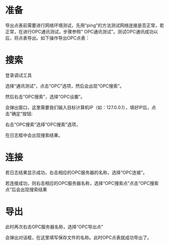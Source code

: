 # 准备 #
导出点表前需要进行网络环境测试，先用“ping”的方法测试网络连接是否正常，若正常，在进行OPC通讯测试，步骤参照” OPC通讯测试”。测试OPC通讯成功以后，将点表导出。如下操作导出OPC点表：

# 搜索 #
登录调试工具

选择“通讯测试”，点击“OPC”选项，然后会出现“OPC搜索”。
 

然后右击“OPC搜索”，选择“OPC设置”。
 


会弹出窗口，这里需要我们输入目标计算机IP（如：127.0.0.1），填好IP后，点击”确定”按钮:
 
右击“OPC搜索”选择“OPC搜索”选项，
 

在日志框中会出现搜索结果。
 
 # 连接 #


若日志结果显示成功，右击相应的OPC服务器的名称，选择“OPC连接”。
 
若连接成功，则右击相应的OPC服务器名称，选择“OPC搜索点”点击“OPC搜索点”后会出现搜索结果
  

# 导出 #
此时再次右击OPC服务器名称，选择“OPC导出点”
 
会弹出对话框，在这里填写保存文件的名称。此时OPC点表就成功导出了。                                              




